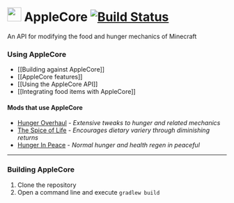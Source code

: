 <img src="http://www.ryanliptak.com/images/applecore.png" width="32" /> AppleCore [![Build Status](https://drone.io/github.com/squeek502/AppleCore/status.png)](https://drone.io/github.com/squeek502/AppleCore/latest)
===========

An API for modifying the food and hunger mechanics of Minecraft

### Using AppleCore
* [[Building against AppleCore]]
* [[AppleCore features]]
* [[Using the AppleCore API]]
* [[Integrating food items with AppleCore]]

#### Mods that use AppleCore
* [Hunger Overhaul](https://github.com/progwml6/HungerOverhaul) - *Extensive tweaks to hunger and related mechanics*
* [The Spice of Life](https://github.com/squeek502/SpiceOfLife/tree/1.7.10) - *Encourages dietary variery through diminishing returns*
* [Hunger In Peace](https://github.com/squeek502/HungerInPeace) - *Normal hunger and health regen in peaceful*

---

### Building AppleCore
1. Clone the repository
2. Open a command line and execute ```gradlew build```
